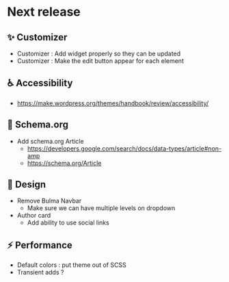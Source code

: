 # Next release

## :sparkles: Customizer

* Customizer : Add widget properly so they can be updated
* Customizer : Make the edit button appear for each element

## :wheelchair: Accessibility

* https://make.wordpress.org/themes/handbook/review/accessibility/

## :art: Schema.org

* Add schema.org Article
  * https://developers.google.com/search/docs/data-types/article#non-amp
  * https://schema.org/Article

## :lipstick: Design 

* Remove Bulma Navbar
    * Make sure we can have multiple levels on dropdown
* Author card
    * Add ability to use social links
    
## :zap: Performance

* Default colors : put theme out of SCSS
* Transient adds ?
